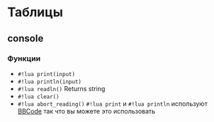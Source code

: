 # Таблицы
## console
### Функции
- `#!lua print(input)`
- `#!lua println(input)`
- `#!lua readln()`
    Returns string
- `#!lua clear()`
- `#!lua abort_reading()`
`#!lua print` и `#!lua println` используют [BBCode](https://www.bbcode.org/how-to-use-bbcode-a-complete-guide.php) так что вы можете это использовать